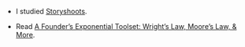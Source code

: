 - I studied [Storyshoots](https://storybook.js.org/docs/react/workflows/snapshot-testing).

- Read [A Founder’s Exponential Toolset: Wright’s Law, Moore’s Law, & More](https://www.nfx.com/post/exponential-age).
